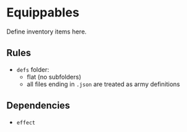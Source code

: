 # Equippables

Define inventory items here.

## Rules

* `defs` folder:
    * flat (no subfolders)
    * all files ending in `.json` are treated as army definitions

## Dependencies

* `effect`
